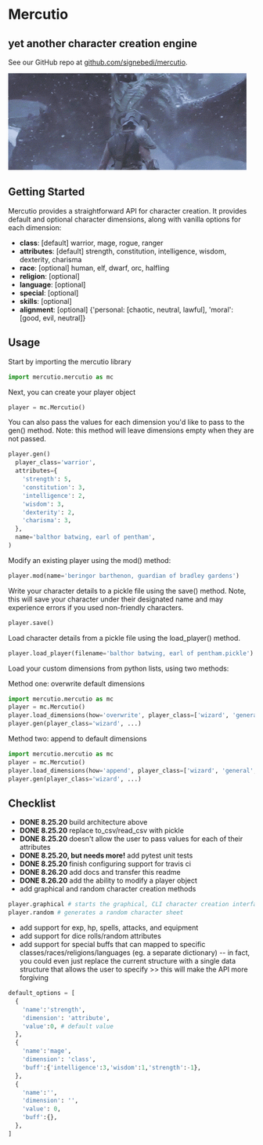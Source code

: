 # Mercutio 

yet another character creation engine
---
See our GitHub repo at [github.com/signebedi/mercutio](https://github.com/signebedi/mercutio).

![dragon gif](cropped.gif)

## Getting Started

Mercutio provides a straightforward API for character creation. It provides default and optional character dimensions, along with vanilla options for each dimension:

* **class**: [default] warrior, mage, rogue, ranger
* **attributes**: [default] strength, constitution, intelligence, wisdom, dexterity, charisma
* **race**: [optional] human, elf, dwarf, orc, halfling
* **religion**: [optional] 
* **language**: [optional]
* **special**: [optional] 
* **skills**: [optional]
* **alignment**: [optional] {'personal: [chaotic, neutral, lawful], 'moral': [good, evil, neutral]}

## Usage

Start by importing the mercutio library
```python
import mercutio.mercutio as mc
```

Next, you can create your player object

```python
player = mc.Mercutio()
```

You can also pass the values for each dimension you'd like to pass to the gen() method. Note: this method will leave dimensions empty when they are not passed.
```python
player.gen()
  player_class='warrior',
  attributes={
    'strength': 5,
    'constitution': 3,
    'intelligence': 2,
    'wisdom': 3,
    'dexterity': 2,
    'charisma': 3,
  },
  name='balthor batwing, earl of pentham',
)
```
Modify an existing player using the mod() method:

```python
player.mod(name='beringor barthenon, guardian of bradley gardens')
```

Write your character details to a pickle file using the save() method. Note, this will save your character under their designated name and may experience errors if you used non-friendly characters.

```python
player.save()
```
Load character details from a pickle file using the load_player() method.

```python
player.load_player(filename='balthor batwing, earl of pentham.pickle')
```

Load your custom dimensions from python lists, using two methods:

Method one: overwrite default dimensions
```python
import mercutio.mercutio as mc
player = mc.Mercutio()
player.load_dimensions(how='overwrite', player_class=['wizard', 'general', 'edain'])
player.gen(player_class='wizard', ...)
```

Method two: append to default dimensions
```python
import mercutio.mercutio as mc
player = mc.Mercutio()
player.load_dimensions(how='append', player_class=['wizard', 'general', 'edain'])
player.gen(player_class='wizard', ...)
```

## Checklist

* **DONE 8.25.20** build architecture above
* **DONE 8.25.20** replace to_csv/read_csv with pickle
* **DONE 8.25.20** doesn't allow the user to pass values for each of their attributes
* **DONE 8.25.20, but needs more!** add pytest unit tests
* **DONE 8.25.20** finish configuring support for travis ci
* **DONE 8.26.20** add docs and transfer this readme
* **DONE 8.26.20** add the ability to modify a player object
* add graphical and random character creation methods
```python
player.graphical # starts the graphical, CLI character creation interface
player.random # generates a random character sheet
```
* add support for exp, hp, spells, attacks, and equipment
* add support for dice rolls/random attributes
* add support for special buffs that can mapped to specific classes/races/religions/languages (eg. a separate dictionary) -- in fact, you could even just replace the current structure with a single data structure that allows the user to specify >> this will make the API more forgiving
```python
default_options = [
  {
    'name':'strength',
    'dimension': 'attribute',
    'value':0, # default value
  },
  {
    'name':'mage',
    'dimension': 'class',
    'buff':{'intelligence':3,'wisdom':1,'strength':-1},
  },
  {
    'name':'',
    'dimension': '',
    'value': 0,
    'buff':{},
  },
]
```
